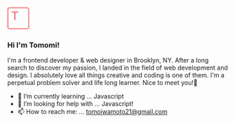 <img src="tlogo.png" width=50>

### Hi I'm Tomomi!  

I'm a frontend developer & web designer in Brooklyn, NY. 
After a long search to discover my passion, I landed in the field of web development and design. 
I absolutely love all things creative and coding is one of them. I'm a perpetual problem solver and life long learner. 
Nice to meet you!👋

- 🌱 I’m currently learning ... Javascript
- 🤔 I’m looking for help with ... Javascript!
- 📫 How to reach me: ... tomoiwamoto21@gmail.com 

